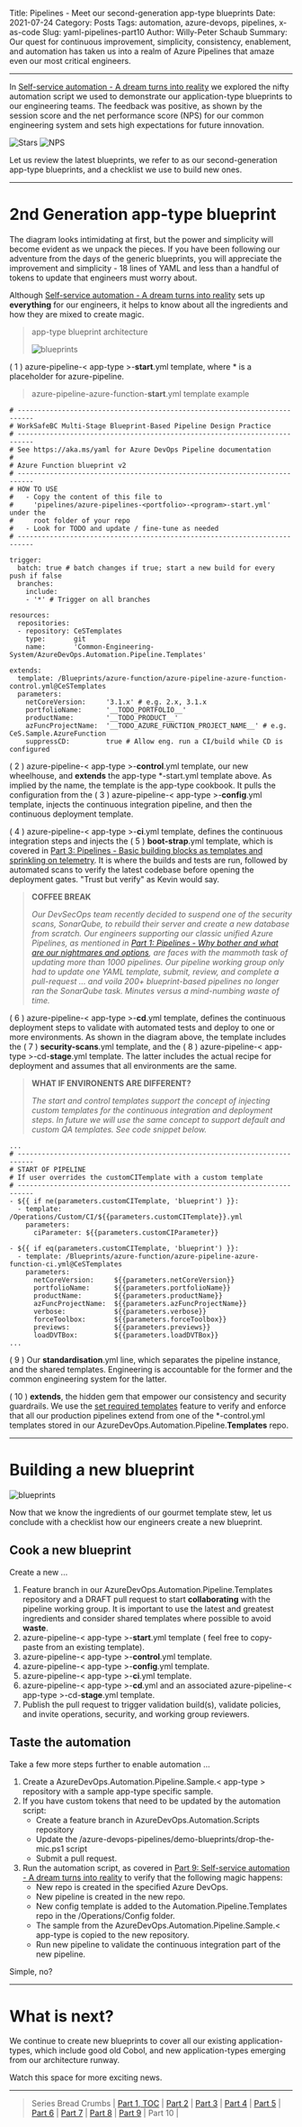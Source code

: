 Title: Pipelines - Meet our second-generation app-type blueprints
Date: 2021-07-24
Category: Posts
Tags: automation, azure-devops, pipelines, x-as-code
Slug: yaml-pipelines-part10
Author: Willy-Peter Schaub
Summary: Our quest for continuous improvement, simplicity, consistency, enablement, and automation has taken us into a realm of Azure Pipelines that amaze even our most critical engineers. 

---

In [Self-service automation - A dream turns into reality](/yaml-pipelines-part9.html) we explored the nifty automation script we used to demonstrate our application-type blueprints to our engineering teams. The feedback was positive, as shown by the session score and the net performance score (NPS) for our common engineering system and sets high expectations for future innovation.

![Stars](/images/moving-hundreds-of-pipeline-snowflakes-part10-1.png) ![NPS](/images/moving-hundreds-of-pipeline-snowflakes-part10-2.png)

Let us review the latest blueprints, we refer to as our second-generation app-type blueprints, and a checklist we use to build new ones.

---

# 2nd Generation app-type blueprint

The diagram looks intimidating at first, but the power and simplicity will become evident as we unpack the pieces. If you have been following our adventure from the days of the generic blueprints, you will appreciate the improvement and simplicity - 18 lines of YAML and less than a handful of tokens to update that engineers must worry about.

Although [Self-service automation - A dream turns into reality](/yaml-pipelines-part9.html) sets up **everything** for our engineers, it helps to know about all the ingredients and how they are mixed to create magic.


> app-type blueprint architecture
>
> ![blueprints](/images/moving-hundreds-of-pipeline-snowflakes-part10-3.png)


( 1 ) azure-pipeline-< app-type >-**start**.yml template, where * is a placeholder for azure-pipeline. 


> azure-pipeline-azure-function-**start**.yml template example

```
# --------------------------------------------------------------------------
# WorkSafeBC Multi-Stage Blueprint-Based Pipeline Design Practice
# --------------------------------------------------------------------------
# See https://aka.ms/yaml for Azure DevOps Pipeline documentation
#
# Azure Function blueprint v2
# --------------------------------------------------------------------------
# HOW TO USE
#   - Copy the content of this file to 
#     'pipelines/azure-pipelines-<portfolio>-<program>-start.yml' under the 
#     root folder of your repo
#   - Look for TODO and update / fine-tune as needed
# --------------------------------------------------------------------------

trigger:
  batch: true # batch changes if true; start a new build for every push if false
  branches:
    include:
    - '*' # Trigger on all branches

resources:
  repositories:
  - repository: CeSTemplates
    type:       git
    name:       'Common-Engineering-System/AzureDevOps.Automation.Pipeline.Templates'

extends:
  template: /Blueprints/azure-function/azure-pipeline-azure-function-control.yml@CeSTemplates
  parameters:
    netCoreVersion:     '3.1.x' # e.g. 2.x, 3.1.x
    portfolioName:      '__TODO_PORTFOLIO__'
    productName:        '__TODO_PRODUCT__'
    azFuncProjectName:  '__TODO_AZURE_FUNCTION_PROJECT_NAME__' # e.g. CeS.Sample.AzureFunction
    suppressCD:         true # Allow eng. run a CI/build while CD is configured
```

( 2 ) azure-pipeline-< app-type >-**control**.yml template, our new wheelhouse, and **extends** the app-type *-start.yml template above. As implied by the name, the template is the app-type cookbook. It pulls the configuration from the ( 3 ) azure-pipeline-< app-type >-**config**.yml template, injects the continuous integration pipeline, and then the continuous deployment template.

( 4 ) azure-pipeline-< app-type >-**ci**.yml template, defines the continuous integration steps and injects the ( 5 ) **boot-strap**.yml template, which is covered in [Part 3: Pipelines - Basic building blocks as templates and sprinkling on telemetry](/yaml-pipelines-part3.html). It is where the builds and tests are run, followed by automated scans to verify the latest codebase before opening the deployment gates. "Trust but verify" as Kevin would say.


> **COFFEE BREAK**
>
> *Our DevSecOps team recently decided to suspend one of the security scans, SonarQube, to rebuild their server and create a new database from scratch. Our engineers supporting our classic unified Azure Pipelines, as mentioned in [Part 1: Pipelines - Why bother and what are our nightmares and options](/why-pipelines-part1.html), are faces with the mammoth task of updating more than 1000 pipelines. Our pipeline working group only had to update one YAML template, submit, review, and complete a pull-request ... and voila 200+ blueprint-based pipelines no longer ran the SonarQube task. Minutes versus a mind-numbing waste of time.*


( 6 ) azure-pipeline-< app-type >-**cd**.yml template, defines the continuous deployment steps to validate with automated tests and deploy to one or more environments. As shown in the diagram above, the template includes the ( 7 ) **security-scans**.yml template, and the ( 8 ) azure-pipeline-< app-type >-cd-**stage**.yml template. The latter includes the actual recipe for deployment and assumes that all environments are the same. 


> **WHAT IF ENVIRONENTS ARE DIFFERENT?**
>
> *The start and control templates support the concept of injecting custom templates for the continuous integration and deployment steps. In future we will use the same concept to support default and custom QA templates. See code snippet below.* 

```
...
# --------------------------------------------------------------------------
# START OF PIPELINE
# If user overrides the customCITemplate with a custom template
# --------------------------------------------------------------------------
- ${{ if ne(parameters.customCITemplate, 'blueprint') }}:
  - template: /Operations/Custom/CI/${{parameters.customCITemplate}}.yml
    parameters:
      ciParameter: ${{parameters.customCIParameter}}

- ${{ if eq(parameters.customCITemplate, 'blueprint') }}:
  - template: /Blueprints/azure-function/azure-pipeline-azure-function-ci.yml@CeSTemplates
    parameters:
      netCoreVersion:     ${{parameters.netCoreVersion}}
      portfolioName:      ${{parameters.portfolioName}}
      productName:        ${{parameters.productName}}
      azFuncProjectName:  ${{parameters.azFuncProjectName}}
      verbose:            ${{parameters.verbose}}
      forceToolbox:       ${{parameters.forceToolbox}}
      previews:           ${{parameters.previews}}
      loadDVTBox:         ${{parameters.loadDVTBox}}
...
```

( 9 ) Our **standardisation**.yml line, which separates the pipeline instance, and the shared templates. Engineering is accountable for the former and the common engineering system for the latter.

( 10 ) **extends**, the hidden gem that empower our consistency and security guardrails. We use the [set required templates](https://github.com/MicrosoftDocs/azure-devops-docs/blob/master/docs/pipelines/security/templates.md#set-required-templates) feature to verify and enforce that all our production pipelines extend from one of the *-control.yml templates stored in our AzureDevOps.Automation.Pipeline.**Templates** repo.

---

# Building a new blueprint

![blueprints](/images/moving-hundreds-of-pipeline-snowflakes-part10-4.png)

Now that we know the ingredients of our gourmet template stew, let us conclude with a checklist how our engineers create a new blueprint. 

## Cook a new blueprint

Create a new ...

1. Feature branch in our AzureDevOps.Automation.Pipeline.Templates repository and a DRAFT pull request to start **collaborating** with the pipeline working group. It is important to use the latest and greatest ingredients and consider shared templates where possible to avoid **waste**.
2. azure-pipeline-< app-type >-**start**.yml template ( feel free to copy-paste from an existing template).
3. azure-pipeline-< app-type >-**control**.yml template.
4. azure-pipeline-< app-type >-**config**.yml template.
5. azure-pipeline-< app-type >-**ci**.yml template.
6. azure-pipeline-< app-type >-**cd**.yml and an associated azure-pipeline-< app-type >-cd-**stage**.yml template.
7. Publish the pull request to trigger validation build(s), validate policies, and invite operations, security, and working group reviewers.

## Taste the automation

Take a few more steps further to enable automation ...

1. Create a AzureDevOps.Automation.Pipeline.Sample.< app-type > repository with a sample app-type specific sample.
2. If you have custom tokens that need to be updated by the automation script:
    - Create a feature branch in AzureDevOps.Automation.Scripts repository
    - Update the /azure-devops-pipelines/demo-blueprints/drop-the-mic.ps1 script
    - Submit a pull request.
3. Run the automation script, as covered in [Part 9: Self-service automation - A dream turns into reality](/yaml-pipelines-part9.html) to verify that the following magic happens:
    - New repo is created in the specified Azure DevOps.
    - New pipeline is created in the new repo.
    - New config template is added to the Automation.Pipeline.Templates repo in the /Operations/Config folder.
    - The sample from the AzureDevOps.Automation.Pipeline.Sample.< app-type  is copied to the new repository.
    - Run new pipeline to validate the continuous integration part of the new pipeline.


Simple, no?

---

# What is next?

We continue to create new blueprints to cover all our existing application-types, which include good old Cobol, and new application-types emerging from our architecture runway. 

Watch this space for more exciting news.

---

> Series Bread Crumbs | [Part 1, TOC](/why-pipelines-part1.html) | [Part 2](/yaml-pipelines-part2.html) | [Part 3](/yaml-pipelines-part3.html) | [Part 4](/yaml-pipelines-part4.html) | [Part 5](/yaml-pipelines-part5.html) | [Part 6](/yaml-pipelines-part6.html) | [Part 7](/yaml-pipelines-part7.html) | [Part 8](/yaml-pipelines-part8.html) | [Part 9](/yaml-pipelines-part9.html) | Part 10 |

